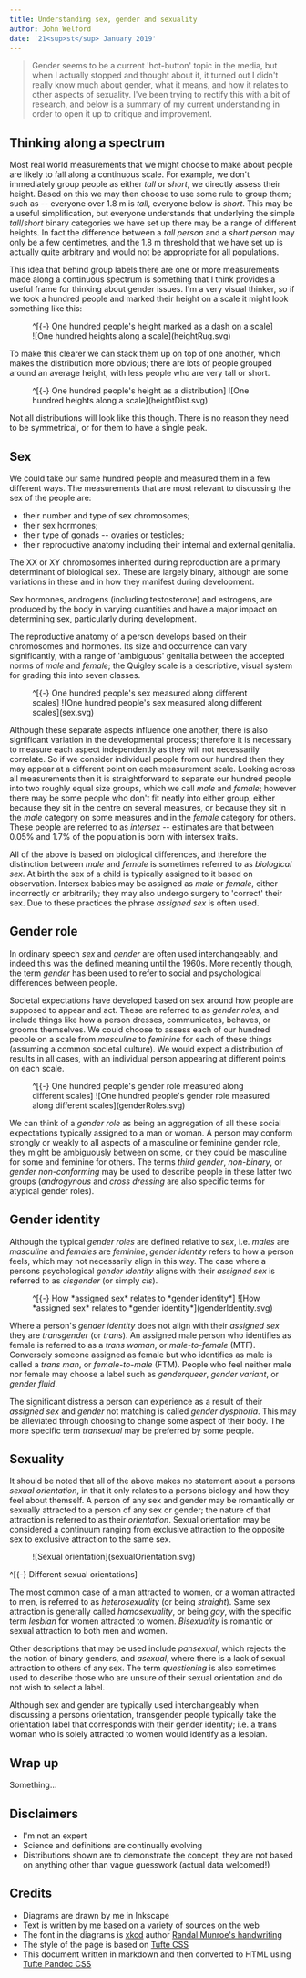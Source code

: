 ```yaml
---
title: Understanding sex, gender and sexuality
author: John Welford
date: '21<sup>st</sup> January 2019'
---
```


<section>

> Gender seems to be a current 'hot-button' topic in the media,
but when I actually stopped and thought about it,
it turned out I didn't really know much about gender, what it means, and how it relates to other aspects of sexuality.
I've been trying to rectify this with a bit of research,
and below is a summary of my current understanding in order to open it up to critique and improvement.

</section>

## Thinking along a spectrum

Most real world measurements that we might choose to make about people are likely to fall along a continuous scale.
For example, we don't immediately group people as either *tall* or *short*, we directly assess their height.
Based on this we may then choose to use some rule to group them;
such as -- everyone over 1.8 m is *tall*, everyone below is *short*.
This may be a useful simplification,
but everyone understands that underlying the simple *tall*/*short* binary categories we have set up there may be a range of different heights.
In fact the difference between a *tall person* and a *short person* may only be a few centimetres,
and the 1.8 m threshold that we have set up is actually quite arbitrary and would not be appropriate for all populations.

This idea that behind group labels there are one or more measurements made along a continuous spectrum is something that I think provides a useful frame for thinking about gender issues.
I'm a very visual thinker, so if we took <span class="figEm person">a hundred people</span> and marked their height on <span class="figEm scale">a scale</span> it might look something like this:

<figure>
^[{-} One hundred people's height marked as a dash on a scale]
![One hundred heights along a scale](heightRug.svg)
</figure>

To make this clearer we can stack them up on top of one another,
which makes <span class="figEm distribution">the distribution</span> more obvious;
there are lots of people grouped around an <span class="figEm average">average height</span>,
with less people who are <span class="figEm tall short">very tall or short</span>.

<figure>
^[{-} One hundred people's height as a distribution]
![One hundred heights along a scale](heightDist.svg)
</figure>

Not all distributions will look like this though.
There is no reason they need to be symmetrical,
or for them to have a single peak.

## Sex

We could take our same hundred people and measured them in a few different ways.
The measurements that are most relevant to discussing the sex of the people are:

* their number and type of sex chromosomes;
* their sex hormones;
* their type of gonads -- ovaries or testicles;
* their reproductive anatomy including their internal and external genitalia.

The XX or XY chromosomes inherited during reproduction are a primary determinant of biological sex.
These are largely binary,
although are some variations in these and in how they manifest during development.

Sex hormones,
androgens (including testosterone) and estrogens,
are produced by the body in varying quantities and have a major impact on determining sex, particularly during development.

The reproductive anatomy of a person develops based on their chromosomes and hormones.
Its size and occurrence can vary significantly,
with a range of 'ambiguous' genitalia between the accepted norms of *male* and *female*;
the Quigley scale is a descriptive, visual system for grading this into seven classes.

<figure>
^[{-} One hundred people's sex measured along different scales]
![One hundred people's sex measured along different scales](sex.svg)
</figure>

Although these separate aspects influence one another,
there is also significant variation in the developmental process;
therefore it is necessary to measure each aspect independently as they will not necessarily correlate.
So if we consider individual people from our hundred then they may appear at a different point on each measurement scale.
Looking across all measurements then it is straightforward to separate our hundred people into two roughly equal size groups,
which we call *male* and *female*;
however there may be some people who don't fit neatly into either group,
either because they sit in the centre on several measures,
or because they sit in the *male* category on some measures and in the *female* category for others.
These people are referred to as *intersex* --
estimates are that between 0.05% and 1.7% of the population is born with intersex traits.

All of the above is based on biological differences,
and therefore the distinction between *male* and *female* is sometimes referred to as *biological sex*.
At birth the sex of a child is typically assigned to it based on observation.
Intersex babies may be assigned as *male* or *female*,
either incorrectly or arbitrarily;
they may also undergo surgery to 'correct' their sex.
Due to these practices the phrase *assigned sex* is often used.


## Gender role

In ordinary speech *sex* and *gender* are often used interchangeably,
and indeed this was the defined meaning until the 1960s.
More recently though, the term *gender* has been used to refer to social and psychological differences between people.

Societal expectations have developed based on sex around how people are supposed to appear and act.
These are referred to as *gender roles*,
and include things like how a person dresses, communicates, behaves, or grooms themselves.
We could choose to assess each of our hundred people on a scale from *masculine* to *feminine* for each of these things
(assuming a common societal culture).
We would expect a distribution of results in all cases,
with an individual person appearing at different points on each scale.

<figure>
^[{-} One hundred people's gender role measured along different scales]
![One hundred people's gender role measured along different scales](genderRoles.svg)
</figure>

We can think of a *gender role* as being an aggregation of all these social expectations typically assigned to a man or woman.
A person may conform strongly or weakly to all aspects of a masculine or feminine gender role,
they might be ambiguously between on some,
or they could be masculine for some and feminine for others.
The terms *third gender*, *non-binary*, or *gender non-conforming* may be used to describe people in these latter two groups
(*androgynous* and *cross dressing* are also specific terms for atypical gender roles).


## Gender identity

Although the typical *gender roles* are defined relative to *sex*,
i.e. *males* are *masculine* and *females* are *feminine*,
*gender identity* refers to how a person feels,
which may not necessarily align in this way.
The case where a persons psychological *gender identity* aligns with their *assigned sex* is referred to as *cisgender*
(or simply *cis*).

<figure>
^[{-} How *assigned sex* relates to *gender identity*]
![How *assigned sex* relates to *gender identity*](genderIdentity.svg)
</figure>

Where a person's *gender identity* does not align with their *assigned sex* they are *transgender* (or *trans*).
An assigned male person who identifies as female is referred to as a *trans woman*,
or *male-to-female* (MTF).
Conversely someone assigned as female but who identifies as male is called a *trans man*,
or *female-to-male* (FTM).
People who feel neither male nor female may choose a label such as *genderqueer*, *gender variant*, or *gender fluid*.

The significant distress a person can experience as a result of their *assigned sex* and *gender* not matching is called *gender dysphoria*.
This may be alleviated through choosing to change some aspect of their body.
The more specific term *transexual* may be preferred by some people.


## Sexuality

It should be noted that all of the above makes no statement about a persons *sexual orientation*,
in that it only relates to a persons biology and how they feel about themself.
A person of any sex and gender may be romantically or sexually attracted to a person of any sex or gender;
the nature of that attraction is referred to as their *orientation*.
Sexual orientation may be considered a continuum ranging from exclusive attraction to the opposite sex to exclusive attraction to the same sex.

<figure class="fullwidth">
![Sexual orientation](sexualOrientation.svg)
</figure>
^[{-} Different sexual orientations]

The most common case of a man attracted to women,
or a woman attracted to men,
is referred to as *heterosexuality*
(or being *straight*).
Same sex attraction is generally called *homosexuality*,
or being *gay*,
with the specific term *lesbian* for women attracted to women.
*Bisexuality* is romantic or sexual attraction to both men and women.

Other descriptions that may be used include *pansexual*,
which rejects the the notion of binary genders,
and *asexual*,
where there is a lack of sexual attraction to others of any sex.
The term *questioning* is also sometimes used to describe those who are unsure of their sexual orientation and do not wish to select a label.

Although sex and gender are typically used interchangeably when discussing a persons orientation,
transgender people typically take the orientation label that corresponds with their gender identity;
i.e. a trans woman who is solely attracted to women would identify as a lesbian.

## Wrap up

Something...

## Disclaimers

* I'm not an expert
* Science and definitions are continually evolving
* Distributions shown are to demonstrate the concept, they are not based on anything other than vague guesswork (actual data welcomed!)


## Credits

* Diagrams are drawn by me in Inkscape
* Text is written by me based on a variety of sources on the web
* The font in the diagrams is [xkcd](https://xkcd.com/) author [Randal Munroe's handwriting](https://cdn.rawgit.com/ipython/xkcd-font/master/preview.html)
* The style of the page is based on [Tufte CSS](https://edwardtufte.github.io/tufte-css/)
* This document written in markdown and then converted to HTML using [Tufte Pandoc CSS](https://jez.io/tufte-pandoc-css/)
